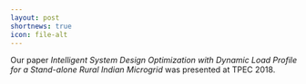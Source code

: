 ```yaml
---
layout: post
shortnews: true
icon: file-alt
---
```


Our paper *Intelligent System Design Optimization with Dynamic Load Profile for a Stand-alone Rural Indian Microgrid* was presented at TPEC 2018.
